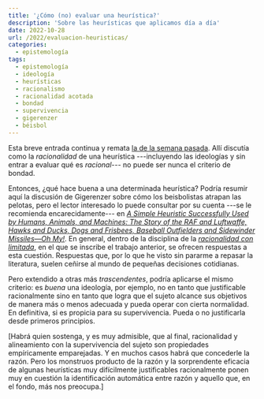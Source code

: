 ```yaml
---
title: '¿Cómo (no) evaluar una heurística?'
description: 'Sobre las heurísticas que aplicamos día a día'
date: 2022-10-28
url: /2022/evaluacion-heuristicas/
categories:
  - epistemología
tags:
  - epistemología
  - ideología
  - heurísticas
  - racionalismo
  - racionalidad acotada
  - bondad
  - supervivencia
  - gigerenzer
  - béisbol
---
```


Esta breve entrada continua y remata
[la de la semana pasada](/2022/se-puede-ser-racional/).
Allí discutía como la _racionalidad_ de una heurística ---incluyendo las ideologías y sin entrar a evaluar qué es _racional_--- no puede ser nunca el criterio de bondad.

Entonces, ¿qué hace buena a una determinada heurística? Podría resumir aquí la discusión de Gigerenzer sobre cómo los beisbolistas atrapan las pelotas, pero el lector interesado lo puede consultar por su cuenta ---se le recomienda encarecidamente--- en
[_A Simple Heuristic Successfully Used by Humans, Animals, and Machines: The Story of the RAF and Luftwaffe, Hawks and Ducks, Dogs and Frisbees, Baseball Outfielders and Sidewinder Missiles—Oh My!_](https://onlinelibrary.wiley.com/doi/full/10.1111/tops.12269). En general, dentro de la disciplina de la [_racionalidad con limitada_](https://es.wikipedia.org/wiki/Racionalidad_limitada), en el que se inscribe el trabajo anterior, se ofrecen respuestas a esta cuestión. Respuestas que, por lo que he visto sin pararme a repasar la literatura, suelen ceñirse al mundo de pequeñas decisiones cotidianas.

Pero extendido a otras más _trascendentes_, podría aplicarse el mismo criterio: es _buena_ una ideología, por ejemplo, no en tanto que justificable racionalmente sino en tanto que logra que el sujeto alcance sus objetivos de manera más o menos adecuada y pueda operar con cierta normalidad. En definitiva, si es propicia para su supervivencia. Pueda o no justificarla desde primeros principios.

[Habrá quien sostenga, y es muy admisible, que al final, racionalidad y alineamiento con la supervivencia del sujeto son propiedades empíricamente emparejadas. Y en muchos casos habrá que concederle la razón. Pero los monstruos producto de la razón y la sorprendente eficacia de algunas heurísticas muy difícilmente justificables racionalmente ponen muy en cuestión la identificación automática entre razón y aquello que, en el fondo, más nos preocupa.]
